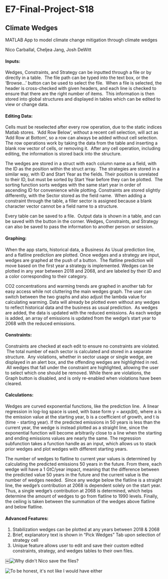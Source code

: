 # E7-Final-Project-S18

## Climate Wedges

MATLAB App to model climate change mitigation through climate wedges

Nico Carballal, Cheljea Jang, Josh DeWitt

#### Inputs:

Wedges, Constraints, and Strategy can be inputted through a file or by directly in a table.  The file path can be typed into the text box, or the ‘Browse…’ button can be used to select the file.  When a file is selected, the header is cross-checked with given headers, and each line is checked to ensure that there are the right number of items.  This information is then stored into global structures and displayed in tables which can be edited to view or change data.  


#### Editing Data:

Cells must be reselected after every row operation, due to the static indices Matlab stores.  ‘Add Row Below’, without a recent cell selection, will act as ‘Add Row at Bottom’, so a row can always be added without cell selection. The row operations work by taking the data from the table and inserting a blank row vector of cells, or removing it.  After any cell operation, including editing, the information is stored back into the structure.


The wedges are stored in a struct with each column name as a field, with the ID as the position within the struct array.  The strategies are stored in a similar way, with ID and Start Year as the fields.  Their position is unrelated to their ID, but must be sorted by Start Year before they can be plotted.  The sorting function sorts wedges with the same start year in order of ascending ID for convenience while plotting.  Constraints are stored slightly differently, with the Sector stored as the field name.  When adding a constraint through the table, a filler sector is assigned because a blank character vector cannot be a field name to a structure.

Every table can be saved to a file.  Output data is shown in a table, and can be saved with the button in the corner. Wedges, Constraints, and Strategy can also be saved to pass the information to another person or session.  

#### Graphing:

When the app starts, historical data, a Business As Usual prediction line, and a flatline prediction are plotted. Once wedges and a strategy are input, wedges are graphed at the push of a button.  The flatline prediction will move based on the first year a strategy is implemented.  Wedges can be plotted in any year between 2018 and 2068, and are labeled by their ID and a color corresponding to their category. 

CO2 concentrations and warming trends are graphed in another tab for easy access while not cluttering the main wedges graph. The user can switch between the two graphs and also adjust the lambda value for calculating warming. Data will already be plotted even without any wedges to reflect historical data and the business as usual prediction.  As wedges are added, the data is updated with the reduced emissions.  As each wedge is added, an array of emissions is updated from the wedge’s start year to 2068 with the reduced emissions.

#### Constraints:

Constraints are checked at each edit to ensure no constraints are violated.  The total number of each sector is calculated and stored in a separate structure.  Any violations, whether in sector usage or single wedge, are displayed in an alert box, and the offending wedges are highlighted in red.  All wedges that fall under the constraint are highlighted, allowing the user to select which one should be removed.  While there are violations, the Graph button is disabled, and is only re-enabled when violations have been cleared.

#### Calculations:

Wedges are curved exponential functions, like the prediction line.  A linear regression in log-log space is used, with base form y = a*exp(b*t), where a is the emission value at the starting year, b is a coefficient of growth, and t is (time - starting year). If the predicted emissions in 50 years is less than the current year, the wedge is instead plotted as a straight line, since the exponential function will become arbitrarily close to a line when the starting and ending emissions values are nearly the same. The regression subfunction takes a function handle as an input, which allows us to stack prior wedges and plot wedges with different starting years.

The number of wedges to flatline to current year values is determined by calculating the predicted emissions 50 years in the future. From there, each wedge will have a 1 GtC/year impact, meaning that the difference between the predicted value 50 years in the future and the current value is the number of wedges needed.  Since any wedge below the flatline is a straight line, the wedge’s contribution at 2068 is dependent solely on the start year. Thus, a single wedge’s contribution at 2068 is determined, which helps determine the amount of wedges to go from flatline to 1990 levels. Finally, the ceiling is taken between the summation of the wedges above flatline and below flatline.

#### Advanced Features:

1. Stabilization wedges can be plotted at any years between 2018 & 2068
2. Brief, explanatory text is shown in “Pick Wedges” Tab upon selection of strategy cell
3. Unique feature allows user to edit and save their custom edited constraints, strategy, and wedges tables to their own files.

￼![Why didn't Nico save the files?](https://i.imgur.com/I9DSQld.png "Explanatory Picture 1")

![To be honest, it's not like I would have either](https://i.imgur.com/F2cUi8a.png "Explanatory Picture 2")
